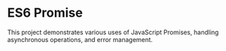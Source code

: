 # ES6 Promise
This project demonstrates various uses of JavaScript Promises, handling asynchronous operations, and error management.